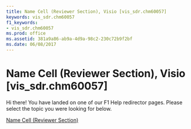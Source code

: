 ```yaml
---
title: Name Cell (Reviewer Section), Visio [vis_sdr.chm60057]
keywords: vis_sdr.chm60057
f1_keywords:
- vis_sdr.chm60057
ms.prod: office
ms.assetid: 381a9a86-ab9a-4d9a-98c2-230c72b9f2bf
ms.date: 06/08/2017
---
```



# Name Cell (Reviewer Section), Visio [vis_sdr.chm60057]

Hi there! You have landed on one of our F1 Help redirector pages. Please select the topic you were looking for below.

[Name Cell (Reviewer Section)](http://msdn.microsoft.com/library/be39cd0b-56bf-a070-f5d8-c9a440d81ee2%28Office.15%29.aspx)

